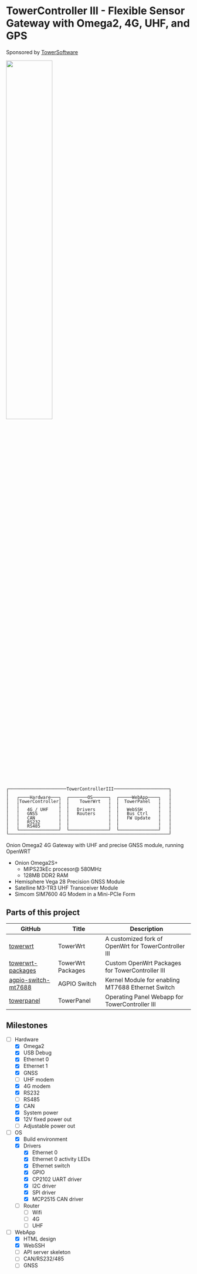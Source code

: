 # TowerController III - Flexible Sensor Gateway with Omega2, 4G, UHF, and GPS

Sponsored by [TowerSoftware](http://www.towersoftwareltd.com/)

<img src="https://github.com/dumtux/omega2-4g-gateway/blob/develop/doc/image/preview-3d.png?raw=true" style="width: 50%;">

<pre style="line-height: .8em; font-size: 1em;"><code>
┌──────────────────────TowerControllerIII─────────────────────┐
│                                                             │
│   ┌────Hardware───┐  ┌───────OS──────┐  ┌─────WebApp────┐   │
│   │TowerController│  │    TowerWrt   │  │  TowerPanel   │   │
│   │               │  │               │  │               │   │
│   │   4G / UHF    │  │   Drivers     │  │   WebSSH      │   │
│   │   GNSS        │  │   Routers     │  │   Bus Ctrl    │   │
│   │   CAN         │  │               │  │   FW Update   │   │
│   │   RS232       │  │               │  │               │   │
│   │   RS485       │  │               │  │               │   │
│   └───────────────┘  └───────────────┘  └───────────────┘   │
└─────────────────────────────────────────────────────────────┘
</code></pre>

Onion Omega2 4G Gateway with UHF and precise GNSS module, running OpenWRT
* Onion Omega2S+
  - MIPS23kEc procesor@ 580MHz
  - 128MB DDR2 RAM
* Hemisphere Vega 28 Precision GNSS Module
* Satelline M3-TR3 UHF Transceiver Module
* Simcom SIM7600 4G Modem in a Mini-PCIe Form


## Parts of this project

GitHub | Title | Description
-------|-------|------------
[towerwrt](https://github.com/dumtux/towerwrt) | TowerWrt | A customized fork of OpenWrt for TowerController III
[towerwrt-packages](https://github.com/dumtux/towerwrt-packages) | TowerWrt Packages | Custom OpenWrt Packages for TowerController III
[agpio-switch-mt7688](https://github.com/dumtux/agpio-switch-mt7688) | AGPIO Switch | Kernel Module for enabling MT7688 Ethernet Switch
[towerpanel](https://github.com/dumtux/towerpanel) | TowerPanel | Operating Panel Webapp for TowerController III

## Milestones

* [ ] Hardware
  - [x] Omega2
  - [x] USB Debug
  - [x] Ethernet 0
  - [x] Ethernet 1
  - [x] GNSS
  - [ ] UHF modem
  - [x] 4G modem
  - [x] RS232
  - [ ] RS485
  - [x] CAN
  - [x] System power
  - [x] 12V fixed power out
  - [ ] Adjustable power out
* [ ] OS
  - [x] Build environment
  - [x] Drivers
    - [x] Ethernet 0
    - [x] Ethernet 0 activity LEDs
    - [x] Ethernet switch
    - [x] GPIO
    - [x] CP2102 UART driver
    - [x] I2C driver
    - [x] SPI driver
    - [x] MCP2515 CAN driver
  - [ ] Router
    - [ ] Wifi
    - [ ] 4G
    - [ ] UHF
* [ ] WebApp
  - [x] HTML design
  - [x] WebSSH
  - [ ] API server skeleton
  - [ ] CAN/RS232/485
  - [ ] GNSS
